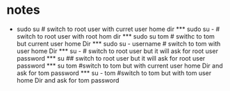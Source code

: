 # notes

 * sudo su # switch to root user with curret user home dir
 *** sudo su - # switch to root user with root hom dir
 *** sudo su  tom # swithc to tom but current user home Dir
 *** sudo su - username # switch to tom with user home Dir
 *** su - # switch to root user but it will ask for root user password
 *** su ## switch to root user but it will ask for root user password
 *** su tom #switch to tom but with current user home Dir  and ask for tom password
 *** su - tom #switch to tom but with tom user home Dir  and ask for tom password
